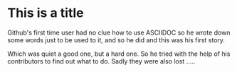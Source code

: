 # This is a title

Github's first time user had no clue how to use ASCIIDOC 
so he wrote down some words just to be used to it, and so he did
and this was his first story.

Which was quiet a good one, but a hard one.
So he tried with the help of his contributors to find out what to do.
Sadly they were also lost .....

